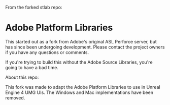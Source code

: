 From the forked stlab repo:

Adobe Platform Libraries
=====

This started out as a fork from Adobe's original ASL Perforce server, but has since been undergoing development. Please contact the project owners if you have any questions or comments.

If you're trying to build this without the Adobe Source Libraries, you're going to have a bad time.

About this repo:

This fork was made to adapt the Adobe Platform Libraries to use in Unreal Engine 4 UMG UIs.  The Windows and Mac implementations have been removed.
